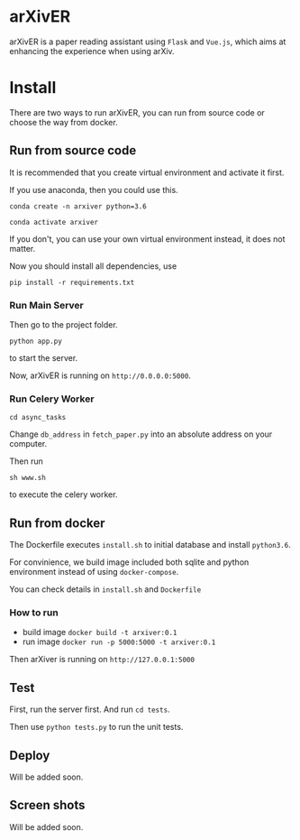 # arXivER

arXivER is a paper reading assistant using `Flask` and `Vue.js`, which aims at enhancing the experience when using arXiv.

# Install

There are two ways to run arXivER, you can run from source code or choose the way from docker. 

## Run from source code

It is recommended that you create virtual environment and activate it first.

If you use anaconda, then you could use this.

`conda create -n arxiver python=3.6`

`conda activate arxiver`

If you don't, you can use your own virtual environment instead, it does not matter.

Now you should install all dependencies, use

`pip install -r requirements.txt`

### Run Main Server

Then go to the project folder.

`python app.py`

to start the server.

Now, arXivER is running on `http://0.0.0.0:5000`.

### Run Celery Worker

`cd async_tasks`

Change `db_address` in `fetch_paper.py` into an absolute address on your computer.

Then run

`sh www.sh`

to execute the celery worker.

## Run from docker

The Dockerfile executes `install.sh` to initial database and install `python3.6`. 

For convinience, we build image included both sqlite and python environment instead of using `docker-compose`.

You can check details in `install.sh` and `Dockerfile`

### How to run

- build image `docker build -t arxiver:0.1`
- run image `docker run -p 5000:5000 -t arxiver:0.1`

Then arXiver is running on `http://127.0.0.1:5000`

## Test

First, run the server first. And run `cd tests`.

Then use `python tests.py` to run the unit tests.

## Deploy

Will be added soon.

## Screen shots

Will be added soon.
